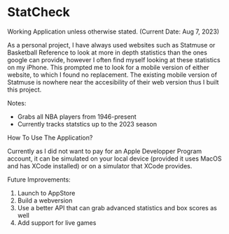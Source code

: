 # StatCheck

Working Application unless otherwise stated. (Current Date: Aug 7, 2023)

As a personal project, I have always used websites such as Statmuse or Basketball Reference to look at more in depth statistics than the ones google can provide, however I often find myself looking at these statistics on my iPhone. This prompted me to look for a mobile version of either website, to which I found no replacement. The existing mobile version of Statmuse is nowhere near the accesibility of their web version thus I built this project. 

Notes: 
- Grabs all NBA players from 1946-present
- Currently tracks statstics up to the 2023 season

How To Use The Application?

Currently as I did not want to pay for an Apple Developper Program account, it can be simulated on your local device (provided it uses MacOS and has XCode installed) or on a simulator that XCode provides.

Future Improvements:
1) Launch to AppStore
2) Build a webversion
3) Use a better API that can grab advanced statistics and box scores as well
4) Add support for live games
